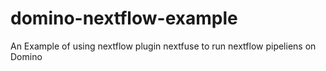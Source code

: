 # domino-nextflow-example
An Example of using nextflow plugin nextfuse to run nextflow pipeliens on Domino
